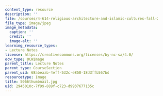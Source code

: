 ```yaml
---
content_type: resource
description: ''
file: /courses/4-614-religious-architecture-and-islamic-cultures-fall-2002/2945010c7f99889fc723d9937677135c_5066thumbnail.jpg
file_type: image/jpeg
image_metadata:
  caption: ''
  credit: ''
  image-alt: ''
learning_resource_types:
- Lecture Notes
license: https://creativecommons.org/licenses/by-nc-sa/4.0/
ocw_type: OCWImage
parent_title: Lecture Notes
parent_type: CourseSection
parent_uid: 68abeaab-4eff-532c-e858-18d3ffb567bd
resourcetype: Image
title: 5066thumbnail.jpg
uid: 2945010c-7f99-889f-c723-d9937677135c
---
```

